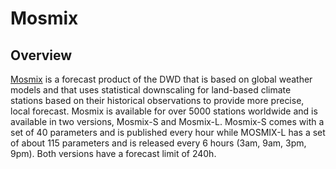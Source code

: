 # Mosmix

## Overview

[Mosmix](https://www.dwd.de/EN/ourservices/met_application_mosmix/met_application_mosmix.html) is a forecast product of 
the DWD that is based on global weather models and that uses statistical downscaling for land-based climate stations 
based on their historical observations to provide more precise, local forecast. Mosmix is available for over 5000
stations worldwide and is available in two versions, Mosmix-S and Mosmix-L. Mosmix-S comes with a set of 40 parameters 
and is published every hour while MOSMIX-L has a set of about 115 parameters and is released every 6 hours 
(3am, 9am, 3pm, 9pm). Both versions have a forecast limit of 240h.